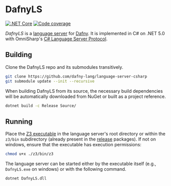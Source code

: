 # DafnyLS

[![.NET Core](https://github.com/dafny-lang/language-server-csharp/workflows/.NET%20Core/badge.svg)](https://github.com/dafny-lang/language-server-csharp/actions?query=workflow%3A%22.NET+Core%22)
[![Code coverage](https://codecov.io/gh/dafny-lang/language-server-csharp/branch/master/graph/badge.svg)](https://codecov.io/gh/dafny-lang/language-server-csharp/branch/master)

*DafnyLS* is a [language server](https://microsoft.github.io/language-server-protocol/) for [Dafny](https://github.com/dafny-lang/dafny). It is implemented in C# on .NET 5.0 with OmniSharp's [C# Language Server Protocol](https://github.com/OmniSharp/csharp-language-server-protocol).

## Building

Clone the DafnyLS repo and its submodules transitively.

```sh
git clone https://github.com/dafny-lang/language-server-csharp
git submodule update --init --recursive
```

When building DafnyLS from its source, the necessary build dependencies will be automatically downloaded from NuGet or built as a project reference.

```sh
dotnet build -c Release Source/
```

## Running

Place the [Z3 executable](https://github.com/Z3Prover/z3/releases/tag/z3-4.8.4) in the language server's root directory or within the `z3/bin` subdirectory (already present in the [release](https://github.com/dafny-lang/language-server-csharp/releases) packages). If not on windows, ensure that the executable has execution permissions:

```sh
chmod u+x ./z3/bin/z3
```

The language server can be started either by the executable itself (e.g., `DafnyLS.exe` on windows) or with the following command.

```sh
dotnet DafnyLS.dll
```
